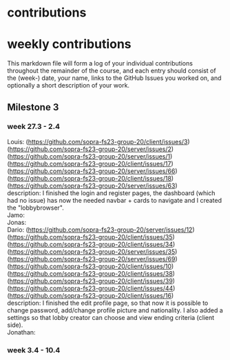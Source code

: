 contributions
==============

# weekly contributions


This markdown file will form a log of your individual contributions
throughout the remainder of the course, and each entry should consist of the (week-) date, your
name, links to the GitHub Issues you worked on, and optionally a short description of your work.

## Milestone 3
### week 27.3 - 2.4
Louis:
(https://github.com/sopra-fs23-group-20/client/issues/3)
(https://github.com/sopra-fs23-group-20/server/issues/2)
(https://github.com/sopra-fs23-group-20/server/issues/1)
(https://github.com/sopra-fs23-group-20/client/issues/17)
(https://github.com/sopra-fs23-group-20/server/issues/66)
(https://github.com/sopra-fs23-group-20/client/issues/18)
(https://github.com/sopra-fs23-group-20/server/issues/63)
<br />
description: I finished the login and register pages, the dashboard (which had no issue) has now the needed navbar + cards to navigate and I created the "lobbybrowser".
<br />
Jamo:
<br />
Jonas:
<br />
Dario:
(https://github.com/sopra-fs23-group-20/server/issues/12)
(https://github.com/sopra-fs23-group-20/client/issues/35)
(https://github.com/sopra-fs23-group-20/client/issues/34)
(https://github.com/sopra-fs23-group-20/server/issues/35)
(https://github.com/sopra-fs23-group-20/server/issues/69)
(https://github.com/sopra-fs23-group-20/client/issues/10)
(https://github.com/sopra-fs23-group-20/client/issues/38)
(https://github.com/sopra-fs23-group-20/client/issues/39)
(https://github.com/sopra-fs23-group-20/client/issues/44)
(https://github.com/sopra-fs23-group-20/client/issues/16)
<br />
description: I finished the edit profile page, so that now it is possible to change password, add/change profile picture and nationality. I also added a settings so that lobby creator can choose and view ending criteria (client side).
<br />
Jonathan:
### week 3.4 - 10.4
